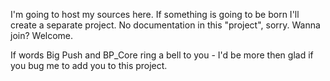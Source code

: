 I'm going to host my sources here. If something is going to be born I'll create a separate project. No documentation in this "project", sorry. Wanna join? Welcome.

If words Big Push and BP\_Core ring a bell to you - I'd be more then glad if you bug me to add you to this project.